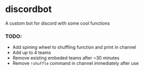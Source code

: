 # discordbot
A custom bot for discord with some cool functions

### TODO:

- Add spining wheel to shuffling function and print in channel
- Add up to 4 teams
- Remove existing embeded teams after ~30 minutes
- Remove `!shuffle` command in channel immediately after use